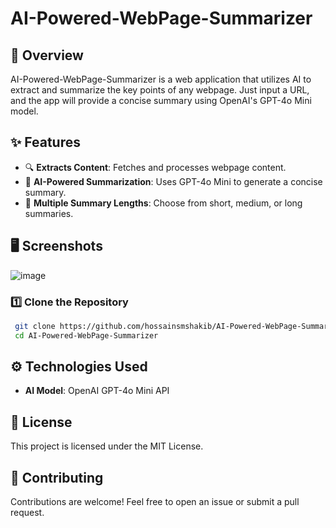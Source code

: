 # AI-Powered-WebPage-Summarizer

## 🚀 Overview
AI-Powered-WebPage-Summarizer is a web application that utilizes AI to extract and summarize the key points of any webpage. Just input a URL, and the app will provide a concise summary using OpenAI's GPT-4o Mini model.

## ✨ Features
- 🔍 **Extracts Content**: Fetches and processes webpage content.
- 🧠 **AI-Powered Summarization**: Uses GPT-4o Mini to generate a concise summary.
- 📄 **Multiple Summary Lengths**: Choose from short, medium, or long summaries.

## 🖥️ Screenshots
![image](https://github.com/user-attachments/assets/8a3998b1-d35e-4381-9b88-0b4ffc6e25a8)

### 1️⃣ Clone the Repository
```sh
 git clone https://github.com/hossainsmshakib/AI-Powered-WebPage-Summarizer.git
 cd AI-Powered-WebPage-Summarizer
```

## ⚙️ Technologies Used
- **AI Model**: OpenAI GPT-4o Mini API

## 📜 License
This project is licensed under the MIT License.

## 🤝 Contributing
Contributions are welcome! Feel free to open an issue or submit a pull request.
